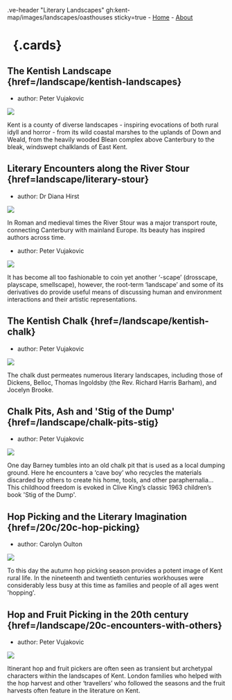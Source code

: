 .ve-header "Literary Landscapes" gh:kent-map/images/landscapes/oasthouses sticky=true
    - [Home](/)
    - [About](/about)

# &nbsp; {.cards}

## The Kentish Landscape {href=/landscape/kentish-landscapes}

- author: Peter Vujakovic

![](https://iiif.juncture-digital.org/thumbnail?url=https://raw.githubusercontent.com/kent-map/kent/main/landscape/images/IMG_3010.JPG)

Kent is a county of diverse landscapes - inspiring evocations of both rural idyll and horror - from its wild coastal marshes to the uplands of Down and Weald, from the heavily wooded Blean complex above Canterbury to the bleak, windswept chalklands of East Kent.

## Literary Encounters along the River Stour {href=landscape/literary-stour}

- author: Dr Diana Hirst

![](https://iiif.juncture-digital.org/thumbnail?url=https://upload.wikimedia.org/wikipedia/commons/1/14/152_kent_Hurst_Farm_%288270473878%29.jpg)

In Roman and medieval times the River Stour was a major transport route, connecting Canterbury with mainland Europe. Its beauty has inspired authors across time.

- author: Peter Vujakovic

![](https://iiif.juncture-digital.org/thumbnail?url=https://raw.githubusercontent.com/kent-map/kent/main/landscape/images/HopbinMJC.jpg)

It has become all too fashionable to coin yet another ‘-scape’ (drosscape, playscape, smellscape), however, the root-term ‘landscape’ and some of its derivatives do provide useful means of discussing human and environment interactions and their artistic representations.

## The Kentish Chalk {href=/landscape/kentish-chalk}

- author: Peter Vujakovic

![](https://iiif.juncture-digital.org/thumbnail?url=https://raw.githubusercontent.com/kent-map/kent/main/landscape/images/IMG_2985.JPG)

The chalk dust permeates numerous literary landscapes, including those of Dickens, Belloc, Thomas Ingoldsby (the Rev. Richard Harris Barham), and Jocelyn Brooke.

## Chalk Pits, Ash and 'Stig of the Dump' {href=/landscape/chalk-pits-stig}

- author: Peter Vujakovic

![](https://iiif.juncture-digital.org/thumbnail?url=https://raw.githubusercontent.com/kent-map/kent/main/landscape/images/IMG_2546.JPG)

One day Barney tumbles into an old chalk pit that is used as a local dumping ground. Here he encounters a ‘cave boy’ who recycles the materials discarded by others to create his home, tools, and other paraphernalia... This childhood freedom is evoked in Clive King’s classic 1963 children’s book 'Stig of the Dump'.
 
## Hop Picking and the Literary Imagination {href=/20c/20c-hop-picking}

- author: Carolyn Oulton

![](https://iiif.juncture-digital.org/thumbnail?url=https://raw.githubusercontent.com/kent-map/kent/main/20c/images/IllustratedhoppingMJC1.JPG)

To this day the autumn hop picking season provides a potent image of Kent rural life. In the nineteenth and twentieth centuries workhouses were considerably less busy at this time as families and people of all ages went 'hopping'.

## Hop and Fruit Picking in the 20th century {href=/landscape/20c-encounters-with-others}

- author: Peter Vujakovic

![](https://iiif.juncture-digital.org/thumbnail?url=https://stor.artstor.org/stor/8b2c869f-fca1-462c-9f35-0ec431e15266)

Itinerant hop and fruit pickers are often seen as transient but archetypal characters within the landscapes of Kent. London families who helped with the hop harvest and other ‘travellers’ who followed the seasons and the fruit harvests often feature in the literature on Kent.

